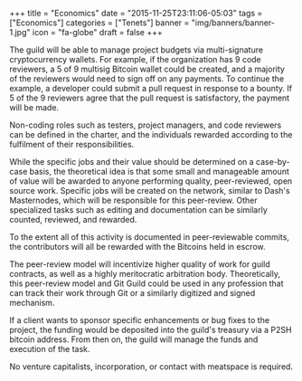 +++
title = "Economics"
date = "2015-11-25T23:11:06-05:03"
tags = ["Economics"]
categories = ["Tenets"]
banner = "img/banners/banner-1.jpg"
icon = "fa-globe"
draft = false
+++

The guild will be able to manage project budgets via multi-signature cryptocurrency wallets. For example, if the organization has 9 code reviewers, a 5 of 9 multisig Bitcoin wallet could be created, and a majority of the reviewers would need to sign off on any payments. To continue the example, a developer could submit a pull request in response to a bounty. If 5 of the 9 reviewers agree that the pull request is satisfactory, the payment will be made.

Non-coding roles such as testers, project managers, and code reviewers can be defined in the charter, and the individuals rewarded according to the fulfilment of their responsibilities.

While the specific jobs and their value should be determined on a case-by-case basis, the theoretical idea is that some small and manageable amount of value will be awarded to anyone performing quality, peer-reviewed, open source work. Specific jobs will be created on the network, similar to Dash's Masternodes, which will be responsible for this peer-review. Other specialized tasks such as editing and documentation can be similarly counted, reviewed, and rewarded.

To the extent all of this activity is documented in peer-reviewable commits, the contributors will all be rewarded with the Bitcoins held in escrow.

The peer-review model will incentivize higher quality of work for guild contracts, as well as a highly meritocratic arbitration body. Theoretically, this peer-review model and Git Guild could be used in any profession that can track their work through Git or a similarly digitized and signed mechanism.

If a client wants to sponsor specific enhancements or bug fixes to the project, the funding would be deposited into the guild's treasury via a P2SH bitcoin address. From then on, the guild will manage the funds and execution of the task.

No venture capitalists, incorporation, or contact with meatspace is required.
